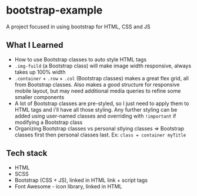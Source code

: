 # bootstrap-example
A project focused in using bootstrap for HTML, CSS and JS 

## What I Learned
- How to use Bootstrap classes to auto style HTML tags
- ```.img-fuild``` (a Bootstrap class) will make image width responsive, always takes up 100% width
- ```.container``` + ```.row``` + ```.col``` (Bootstrap classes) makes a great flex grid, all from Bootstrap classes. Also makes a good structure for responsive mobile layout, but may need additional media queries to refine some smaller components
- A lot of Bootstrap classes are pre-styled, so I just need to apply them to HTML tags and i'll have all those styling. Any further styling can be added using user-named classes and overriding with ```!important``` if modifying a Bootstrap class
- Organizing Bootstrap classes vs personal stlying classes => Bootstrap classes first then personal classes last. Ex: ```class = container myTitle```


## Tech stack
- HTML
- SCSS
- Bootstrap (CSS + JS), linked in HTML link + script tags
- Font Awesome - icon library, linked in HTML

